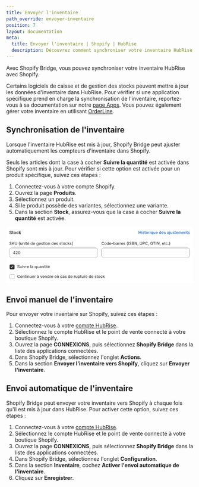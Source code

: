 ```yaml
---
title: Envoyer l'inventaire
path_override: envoyer-inventaire
position: 7
layout: documentation
meta:
  title: Envoyer l'inventaire | Shopify | HubRise
  description: Découvrez comment synchroniser votre inventaire HubRise avec Shopify et masquer automatiquement les produits hors stock de votre site internet.
---
```


Avec Shopify Bridge, vous pouvez synchroniser votre inventaire HubRise avec Shopify.

Certains logiciels de caisse et de gestion des stocks peuvent mettre à jour les données d'inventaire dans HubRise. Pour vérifier si une application spécifique prend en charge la synchronisation de l'inventaire, reportez-vous à sa documentation sur notre [page Apps](/apps). Vous pouvez également gérer votre inventaire en utilisant [OrderLine](/apps/orderline/overview).

## Synchronisation de l'inventaire

Lorsque l'inventaire HubRise est mis à jour, Shopify Bridge peut ajuster automatiquement les compteurs d'inventaire dans Shopify.

Seuls les articles dont la case à cocher **Suivre la quantité** est activée dans Shopify sont mis à jour. Pour vérifier si cette option est activée pour un produit spécifique, suivez ces étapes :

1. Connectez-vous à votre compte Shopify.
2. Ouvrez la page **Produits**.
3. Sélectionnez un produit.
4. Si le produit possède des variantes, sélectionnez une variante.
5. Dans la section **Stock**, assurez-vous que la case à cocher **Suivre la quantité** est activée.

![Suivre la quantité](./images/018-shopify-track-quantity.png)

## Envoi manuel de l'inventaire

Pour envoyer votre inventaire sur Shopify, suivez ces étapes :

1. Connectez-vous à votre [compte HubRise](https://manager.hubrise.com).
2. Sélectionnez le compte HubRise et le point de vente connecté à votre boutique Shopify.
3. Ouvrez la page **CONNEXIONS**, puis sélectionnez **Shopify Bridge** dans la liste des applications connectées.
4. Dans Shopify Bridge, sélectionnez l'onglet **Actions**.
5. Dans la section **Envoyer l'inventaire vers Shopify**, cliquez sur **Envoyer l'inventaire**.

## Envoi automatique de l'inventaire

Shopify Bridge peut envoyer votre inventaire vers Shopify à chaque fois qu'il est mis à jour dans HubRise. Pour activer cette option, suivez ces étapes :

1. Connectez-vous à votre [compte HubRise](https://manager.hubrise.com).
2. Sélectionnez le compte HubRise et le point de vente connecté à votre boutique Shopify.
3. Ouvrez la page **CONNEXIONS**, puis sélectionnez **Shopify Bridge** dans la liste des applications connectées.
4. Dans Shopify Bridge, sélectionnez l'onglet **Configuration**.
5. Dans la section **Inventaire**, cochez **Activer l'envoi automatique de l'inventaire**.
6. Cliquez sur **Enregistrer**.
